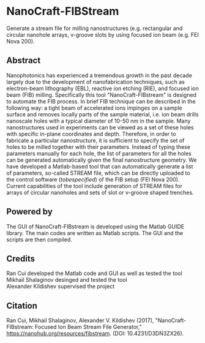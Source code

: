 # NanoCraft-FIBStream
Generate a stream file for milling nanostructures (e.g. rectangular and circular nanohole arrays, v-groove slots by using focused ion beam (e.g. FEI Nova 200).

## Abstract
Nanophotonics has experienced a tremendous growth in the past decade largely due to the development of nanofabrication techniques, such as electron-beam lithography (EBL), reactive ion etching (RIE), and focused ion beam (FIB) milling. Specifically this tool "NanoCraft-FIBstream" is designed to automate the FIB process. In brief FIB technique can be described in the following way: a tight beam of accelerated ions impinges on a sample surface and removes locally parts of the sample material, i.e. ion beam drills nanoscale holes with a typical diameter of 10-50 nm in the sample. Many nanostructures used in experiments can be viewed as a set of these holes with specific in-plane coordinates and depth. Therefore, in order to fabricate a particular nanostructure, it is sufficient to specify the set of holes to be milled together with their parameters. Instead of typing these parameters manually for each hole, the list of parameters for all the holes can be generated automatically given the final nanostructure geometry. We have developed a Matlab-based tool that can automatically generate a list of parameters, so-called STREAM file, which can be directly uploaded to the control software ($to be specified$) of the FIB setup (FEI Nova 200). Current capabilities of the tool include generation of STREAM files for arrays of circular nanoholes and sets of slot or v-groove shaped trenches.

## Powered by
The GUI of NanoCraft-FIBstream is developed using the Matlab GUIDE library. The main codes are written as Matlab scripts. The GUI and the scripts are then compiled.

## Credits
Ran Cui developed the Matlab code and GUI as well as tested the tool<br>
Mikhail Shalaginov desinged and tested the tool<br>
Alexander Kildishev supervised the project<br>

## Citation
Ran Cui, Mikhail Shalaginov, Alexander V. Kildishev (2017), "NanoCraft-FIBstream: Focused Ion Beam Stream File Generator," https://nanohub.org/resources/fibstream. (DOI: 10.4231/D3DN3ZX26).
